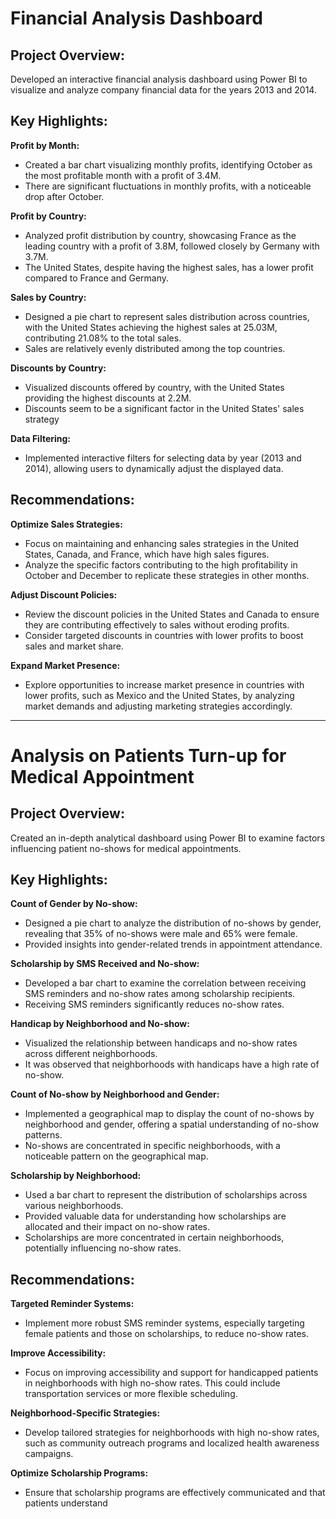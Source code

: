 # Financial Analysis Dashboard

## Project Overview:

Developed an interactive financial analysis dashboard using Power BI to visualize and analyze company financial data for the years 2013 and 2014.

## Key Highlights:

**Profit by Month:**
- Created a bar chart visualizing monthly profits, identifying October as the most profitable month with a profit of 3.4M.
- There are significant fluctuations in monthly profits, with a noticeable drop after October.

**Profit by Country:**
- Analyzed profit distribution by country, showcasing France as the leading country with a profit of 3.8M, followed closely by Germany with 3.7M.
- The United States, despite having the highest sales, has a lower profit compared to France and Germany.

**Sales by Country:**
- Designed a pie chart to represent sales distribution across countries, with the United States achieving the highest sales at 25.03M, contributing 21.08% to the total sales.
- Sales are relatively evenly distributed among the top countries.

**Discounts by Country:**
- Visualized discounts offered by country, with the United States providing the highest discounts at 2.2M.
- Discounts seem to be a significant factor in the United States' sales strategy

**Data Filtering:**
- Implemented interactive filters for selecting data by year (2013 and 2014), allowing users to dynamically adjust the displayed data.

## Recommendations:

**Optimize Sales Strategies:**

- Focus on maintaining and enhancing sales strategies in the United States, Canada, and France, which have high sales figures.
- Analyze the specific factors contributing to the high profitability in October and December to replicate these strategies in other months.
  
**Adjust Discount Policies:**

- Review the discount policies in the United States and Canada to ensure they are contributing effectively to sales without eroding profits.
- Consider targeted discounts in countries with lower profits to boost sales and market share.

**Expand Market Presence:**

- Explore opportunities to increase market presence in countries with lower profits, such as Mexico and the United States, by analyzing market demands and adjusting marketing strategies accordingly.
  

---
# Analysis on Patients Turn-up for Medical Appointment

## Project Overview:

Created an in-depth analytical dashboard using Power BI to examine factors influencing patient no-shows for medical appointments.

## Key Highlights:

**Count of Gender by No-show:**
- Designed a pie chart to analyze the distribution of no-shows by gender, revealing that 35% of no-shows were male and 65% were female.
- Provided insights into gender-related trends in appointment attendance.

**Scholarship by SMS Received and No-show:**
- Developed a bar chart to examine the correlation between receiving SMS reminders and no-show rates among scholarship recipients.
- Receiving SMS reminders significantly reduces no-show rates.

**Handicap by Neighborhood and No-show:**
- Visualized the relationship between handicaps and no-show rates across different neighborhoods.
- It was observed that neighborhoods with handicaps have a high rate of no-show.

**Count of No-show by Neighborhood and Gender:**
- Implemented a geographical map to display the count of no-shows by neighborhood and gender, offering a spatial understanding of no-show patterns.
- No-shows are concentrated in specific neighborhoods, with a noticeable pattern on the geographical map.

**Scholarship by Neighborhood:**
- Used a bar chart to represent the distribution of scholarships across various neighborhoods.
- Provided valuable data for understanding how scholarships are allocated and their impact on no-show rates.
- Scholarships are more concentrated in certain neighborhoods, potentially influencing no-show rates.

## Recommendations:

**Targeted Reminder Systems:**

- Implement more robust SMS reminder systems, especially targeting female patients and those on scholarships, to reduce no-show rates.

**Improve Accessibility:**

- Focus on improving accessibility and support for handicapped patients in neighborhoods with high no-show rates. This could include transportation services or more flexible scheduling.

**Neighborhood-Specific Strategies:**

- Develop tailored strategies for neighborhoods with high no-show rates, such as community outreach programs and localized health awareness campaigns.

**Optimize Scholarship Programs:**
- Ensure that scholarship programs are effectively communicated and that patients understand
